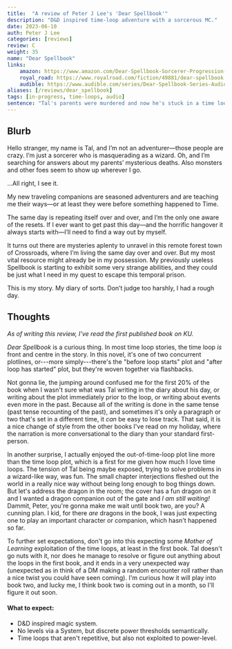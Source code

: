 ```yaml
---
title:  "A review of Peter J Lee's 'Dear Spellbook'"
description: "D&D inspired time-loop adventure with a sorcerous MC."
date: 2023-06-10
auth: Peter J Lee
categories: [reviews]
review: C
weight: 35
name: "Dear Spellbook"
links:
    amazon: https://www.amazon.com/Dear-Spellbook-Sorcerer-Progression-Adventure-ebook/dp/B0BYH5DBJM
    royal_road: https://www.royalroad.com/fiction/49881/dear-spellbook
    audible: https://www.audible.com/series/Dear-Spellbook-Series-Audiobooks/B0BZJ7GG59
aliases: [/reviews/dear_spellbook]
tags: [in-progress, time-loops, audio]
sentence: "Tal's parents were murdered and now he's stuck in a time loop. His luck is not good."
---
```





## Blurb

Hello stranger, my name is Tal, and I’m not an adventurer—those people are crazy. I’m just a sorcerer who is masquerading as a wizard. Oh, and I’m searching for answers about my parents’ mysterious deaths. Also monsters and other foes seem to show up wherever I go.

…All right, I see it.

My new traveling companions are seasoned adventurers and are teaching me their ways—or at least they were before something happened to Time.

The same day is repeating itself over and over, and I’m the only one aware of the resets. If I ever want to get past this day—and the horrific hangover it always starts with—I’ll need to find a way out by myself.

It turns out there are mysteries aplenty to unravel in this remote forest town of Crossroads, where I’m living the same day over and over. But my most vital resource might already be in my possession. My previously useless Spellbook is starting to exhibit some very strange abilities, and they could be just what I need in my quest to escape this temporal prison.

This is my story. My diary of sorts. Don’t judge too harshly, I had a rough day.

## Thoughts

*As of writing this review, I've read the first published book on KU.*

*Dear Spellbook* is a curious thing. In most time loop stories, the time loop *is* front and centre in the story. In this novel, it's one of two concurrent plotlines, or---more simply---there's the "before loop starts" plot and "after loop has started" plot, but they're woven together via flashbacks.

Not gonna lie, the jumping around confused me for the first 20% of the book when I wasn't sure what was Tal writing in the diary about his day, or writing about the plot immediately prior to the loop, or writing about events even more in the past. Because all of the writing is done in the same tense (past tense recounting of the past), and sometimes it's only a paragraph or two that's set in a different time, it *can* be easy to lose track. That said, it is a nice change of style from the other books I've read on my holiday, where the narration is more conversational to the diary than your standard first-person.

In another surprise, I actually enjoyed the out-of-time-loop plot line more than the time loop plot, which is a first for me given how much I love time loops. The tension of Tal being maybe exposed, trying to solve problems in a wizard-like way, was fun. The small chapter interjections fleshed out the world in a really nice way without being long enough to bog things down. But let's address the dragon in the room; the cover has a fun dragon on it and I wanted a dragon companion out of the gate and *I am still waiting!* Dammit, Peter, you're gonna make me wait until book two, are you? A cunning plan. I kid, for there *are* dragons in the book, I was just expecting one to play an important character or companion, which hasn't happened so far.

To further set expectations, don't go into this expecting some *Mother of Learning* exploitation of the time loops, at least in the first book. Tal doesn't go nuts with it, nor does he manage to resolve or figure out anything about the loops in the first book, and it ends in a very unexpected way (unexpected as in think of a DM making a random encounter roll rather than a nice twist you could have seen coming). I'm curious how it will play into book two, and lucky me, I think book two is coming out in a month, so I'll figure it out soon.

#### What to expect:

* D&D inspired magic system.
* No levels via a System, but discrete power thresholds semantically.
* Time loops that aren't repetitive, but also not exploited to power-level.